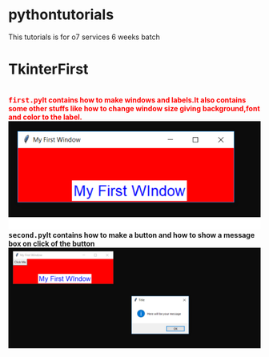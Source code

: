 # pythontutorials
This tutorials is for o7 services 6 weeks batch

<h1>TkinterFirst</h1>
<br/>
<b style="color:red"><kbd>first.py</kbd>It contains how to make windows and labels.It also contains some other stuffs like how
to change window size giving background,font and color to the label.</b><br/>
<a href="TkinterFirst/first.py"><img src="screenshots/fist1.png"></a><br/>
<b><kbd>second.py</kbd>It contains how to make a button and how to show a message box on click of the button</b>
<br/>
<a href="TkinterFirst/first.py"><img src="screenshots/first2.png"></a>
